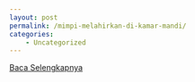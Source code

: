 ```yaml
---
layout: post
permalink: /mimpi-melahirkan-di-kamar-mandi/
categories:
    - Uncategorized
---
```


[Baca Selengkapnya](/03)